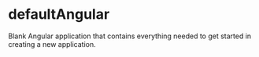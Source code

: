 # defaultAngular
Blank Angular application that contains everything needed to get started in creating a new application.
